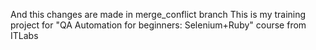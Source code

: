 And this changes are made in merge_conflict branch
This is my training project for "QA Automation for beginners: Selenium+Ruby" course from ITLabs